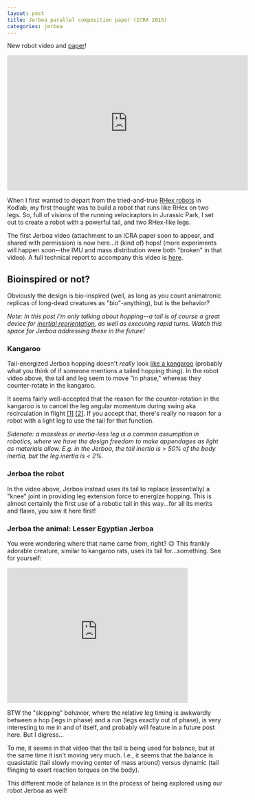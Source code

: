 ```yaml
---
layout: post
title: Jerboa parallel composition paper (ICRA 2015)
categories: jerboa
---
```


New robot video and [paper](https://scholar.google.com/citations?view_op=view_citation&hl=en&user=m-A4ZdEAAAAJ&sortby=pubdate&citation_for_view=m-A4ZdEAAAAJ:_5tno0g5mFcC)!

<iframe width="560" height="315" src="https://www.youtube.com/embed/wvYthkpRFfk" title="YouTube video player" frameborder="0" allow="accelerometer; autoplay; clipboard-write; encrypted-media; gyroscope; picture-in-picture; web-share" allowfullscreen></iframe>

When I first wanted to depart from the tried-and-true [RHex robots](http://kodlab.seas.upenn.edu/XRHex/XRHex) in Kodlab, my first thought was to build a robot that runs like RHex on two legs. So, full of visions of the running velociraptors in Jurassic Park, I set out to create a robot with a powerful tail, and two RHex-like legs.

The first Jerboa video (attachment to an ICRA paper soon to appear, and shared with permission) is now here...it (kind of) hops! (more experiments will happen soon--the IMU and mass distribution were both "broken" in that video). A full technical report to accompany this video is [here](http://kodlab.seas.upenn.edu/Avik/CompositionHopping).

## Bioinspired or not?

Obviously the design is bio-inspired (well, as long as you count animatronic replicas of long-dead creatures as "bio"-anything), but is the behavior?

*Note: In this post I'm only talking about hopping--a tail is of course a great device for [inertial reorientation](https://www.youtube.com/watch?v=oA-BNSisjVQ), as well as executing rapid turns. Watch this space for Jerboa addressing these in the future!*

### Kangaroo

Tail-energized Jerboa hopping doesn't *really* look [like a kangaroo](https://youtu.be/ftgY63SlmKY?t=1m7s) (probably what you think of if someone mentions a tailed hopping thing). In the robot video above, the tail and leg seem to move "in phase," whereas they counter-rotate in the kangaroo. 

It seems fairly well-accepted that the reason for the counter-rotation in the kangaroo is to cancel the leg angular momentum during swing aka recirculation in flight [[1]](http://www.academia.edu/download/30989167/1807.pdf) [[2]](http://dl.acm.org/citation.cfm?id=122755 ). If you accept that, there's really no reason for a robot with a light leg to use the tail for that function.

*Sidenote: a massless or inertia-less leg is a common assumption in robotics, where we have the design freedom to make appendages as light as materials allow. E.g. in the Jerboa, the tail inertia is > 50% of the body inertia, but the leg inertia is < 2%.*

### Jerboa the robot

In the video above, Jerboa instead uses its tail to replace (essentially) a "knee" joint in providing leg extension force to energize hopping. This is almost certainly the first use of a robotic tail in this way...for all its merits and flaws, you saw it here first!

### Jerboa the animal: Lesser Egyptian Jerboa

You were wondering where that name came from, right? :wink: This frankly adorable creature, similar to kangaroo rats, uses its tail for...something. See for yourself:

<iframe width="420" height="315" src="https://www.youtube.com/embed/AwJMP_pYqs4" frameborder="0" allowfullscreen></iframe>

BTW the "skipping" behavior, where the relative leg timing is awkwardly between a hop (legs in phase) and a run (legs exactly out of phase), is very interesting to me in and of itself, and probably will feature in a future post here. But I digress...

To me, it seems in that video that the tail is being used for balance, but at the same time it isn't moving very much. I.e., it seems that the balance is quasistatic (tail slowly moving center of mass around) versus dynamic (tail flinging to exert reaction torques on the body).

This different mode of balance is in the process of being explored using our robot Jerboa as well!

